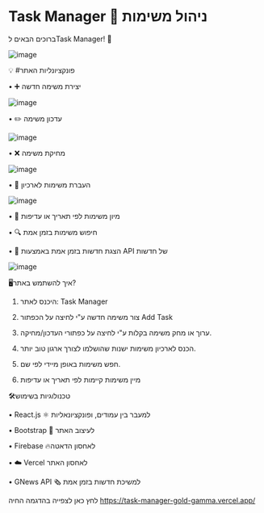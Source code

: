 # Task Manager 📝 ניהול משימות
ברוכים הבאים לTask Manager! 🚀

![image](https://github.com/user-attachments/assets/e2fef348-bc44-447a-8217-581dc673170f)

💡 #פונקציונליות האתר

•	➕ יצירת משימה חדשה 

![image](https://github.com/user-attachments/assets/0a230c08-0e2a-471c-b592-96d397fc391e)

•	✏️ עדכון משימה

![image](https://github.com/user-attachments/assets/28c9cd61-f5ce-46b4-8318-2ce5e6a814ca)

•	❌ מחיקת משימה

![image](https://github.com/user-attachments/assets/2b4806a5-166b-432c-a717-8ce351288542)

•	📂  העברת משימות לארכיון 

![image](https://github.com/user-attachments/assets/52b16112-7679-41e5-a0fc-e7568aa02cdc)

•	📅 מיון משימות לפי תאריך או עדיפות 

•	🔍 חיפוש משימות בזמן אמת

•	📰 הצגת חדשות בזמן אמת באמצעות API של חדשות

![image](https://github.com/user-attachments/assets/1d292c26-119d-4283-959a-678dbd44c769)

🖥️איך להשתמש באתר?

1.	היכנס לאתר: Task Manager
   
2.	צור משימה חדשה ע"י לחיצה על הכפתור Add Task
   
3.	ערוך או מחק משימה בקלות ע"י לחיצה על כפתורי העדכון/מחיקה.
   
4.	הכנס לארכיון משימות ישנות שהושלמו לצורך ארגון טוב יותר.
   
5.	חפש משימות באופן מיידי לפי שם.
	
6.	מיין משימות קיימות לפי תאריך או עדיפות
    
🛠️טכנולוגיות בשימוש

•	React.js ⚛️ למעבר בין עמודים, ופונקציונאליות

•	Bootstrap 🎨 לעיצוב האתר

•	 Firebase 🔥לאחסון הדאטה

•	☁️ Vercel לאחסון האתר

•	GNews API 🗞️ למשיכת חדשות בזמן אמת

לחץ כאן לצפייה בהדגמה החיה
https://task-manager-gold-gamma.vercel.app/
